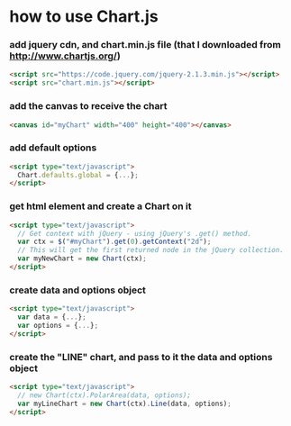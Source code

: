# how to use Chart.js



### add jquery cdn, and chart.min.js file (that I downloaded from http://www.chartjs.org/)

```html
<script src="https://code.jquery.com/jquery-2.1.3.min.js"></script>
<script src="chart.min.js"></script>
```


### add the canvas to receive the chart

```html
<canvas id="myChart" width="400" height="400"></canvas>

```

### add default options

```html
<script type="text/javascript">
  Chart.defaults.global = {...};
</script>
```





### get html element and create a Chart on it

```html
<script type="text/javascript">
  // Get context with jQuery - using jQuery's .get() method.
  var ctx = $("#myChart").get(0).getContext("2d");
  // This will get the first returned node in the jQuery collection.
  var myNewChart = new Chart(ctx);
</script>
```






### create data and options object

```html
<script type="text/javascript">
  var data = {...};
  var options = {...};
</script>
```




### create the "LINE" chart, and pass to it the data and options object

```html
<script type="text/javascript">
  // new Chart(ctx).PolarArea(data, options);
  var myLineChart = new Chart(ctx).Line(data, options);
</script>
```

 












